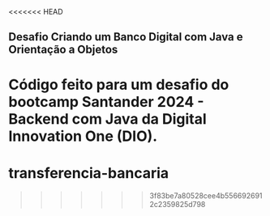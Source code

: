 <<<<<<< HEAD
## Desafio Criando um Banco Digital com Java e Orientação a Objetos

Código feito para um desafio do bootcamp Santander 2024 - Backend com Java da Digital Innovation One (DIO).
=======
# transferencia-bancaria
>>>>>>> 3f83be7a80528cee4b5566926912c2359825d798
